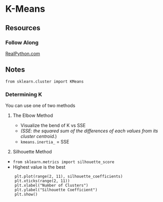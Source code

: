 # K-Means

## Resources

### Follow Along
[RealPython.com](https://realpython.com/k-means-clustering-python/)

## Notes

```
from sklearn.cluster import KMeans
```

### Determining K
You can use one of two methods

1. The Elbow Method
   - Visualize the bend of K vs SSE
   - _(SSE: the squared sum of the differences of each values from its cluster centroid._)
   - `kmeans.inertia_` = SSE
   
2. Silhouette Method
  - `from sklearn.metrics import silhouette_score`
  - Highest value is the best

```
    plt.plot(range(2, 11), silhouette_coefficients)
    plt.xticks(range(2, 11))
    plt.xlabel("Number of Clusters")
    plt.ylabel("Silhouette Coefficient")
    plt.show()
```